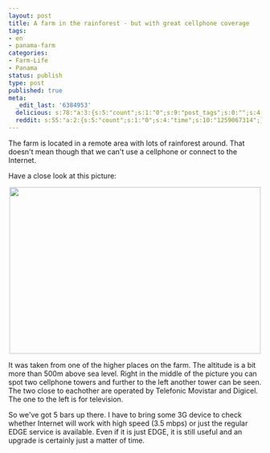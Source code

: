 ```yaml
---
layout: post
title: A farm in the rainforest - but with great cellphone coverage
tags:
- en
- panama-farm
categories:
- Farm-Life
- Panama
status: publish
type: post
published: true
meta:
  _edit_last: '6384953'
  delicious: s:78:"a:3:{s:5:"count";s:1:"0";s:9:"post_tags";s:0:"";s:4:"time";s:10:"1259067312";}";
  reddit: s:55:"a:2:{s:5:"count";s:1:"0";s:4:"time";s:10:"1259067314";}";
---
```

The farm is located in a remote area with lots of rainforest around. That doesn't mean though that we can't use a cellphone or connect to the Internet.

Have a close look at this picture:

<a href="http://www.flickr.com/photos/34665899@N00/4026422355" title="View '' on Flickr.com"><div style="text-align:center;"><img src="http://farm3.static.flickr.com/2667/4026422355_7da0a8ffc8.jpg" alt="" border="0" width="500" height="332" /></div></a>

It was taken from one of the higher places on the farm. The altitude is a bit more than 500m above sea level. Right in the middle of the picture you can spot two cellphone towers and further to the left another tower can be seen. The two close to eachother are operated by Telefonic Movistar and Digicel. The one to the left is for television.

So we've got 5 bars up there. I have to bring some 3G device to check whether Internet will work with high speed (3.5 mbps) or just the regular EDGE service is available. Even if it is just EDGE, it is still useful and an upgrade is certainly just a matter of time.
